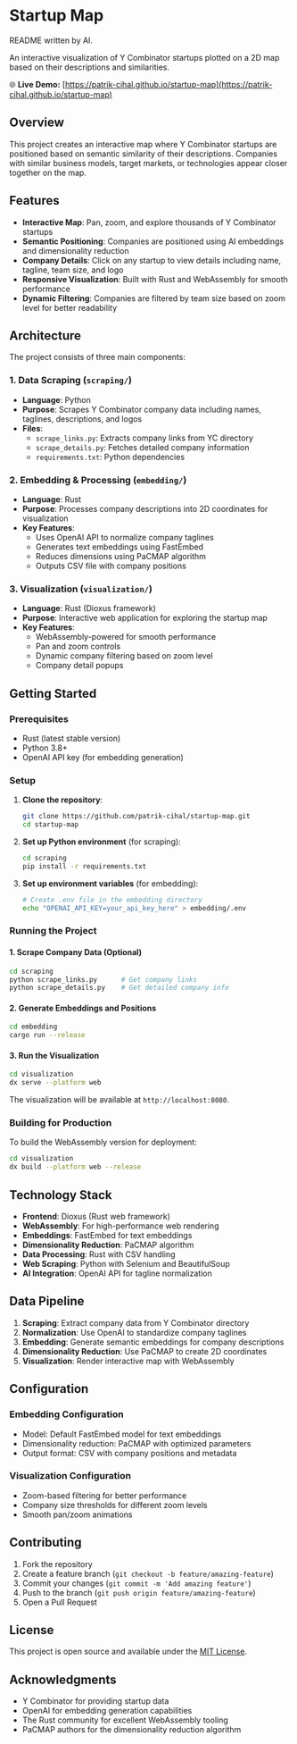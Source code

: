 # Startup Map

README written by AI.

An interactive visualization of Y Combinator startups plotted on a 2D map based on their descriptions and similarities.

🌐 **Live Demo:** [https://patrik-cihal.github.io/startup-map](https://patrik-cihal.github.io/startup-map)

## Overview

This project creates an interactive map where Y Combinator startups are positioned based on semantic similarity of their descriptions. Companies with similar business models, target markets, or technologies appear closer together on the map.

## Features

- **Interactive Map**: Pan, zoom, and explore thousands of Y Combinator startups
- **Semantic Positioning**: Companies are positioned using AI embeddings and dimensionality reduction
- **Company Details**: Click on any startup to view details including name, tagline, team size, and logo
- **Responsive Visualization**: Built with Rust and WebAssembly for smooth performance
- **Dynamic Filtering**: Companies are filtered by team size based on zoom level for better readability

## Architecture

The project consists of three main components:

### 1. Data Scraping (`scraping/`)
- **Language**: Python
- **Purpose**: Scrapes Y Combinator company data including names, taglines, descriptions, and logos
- **Files**:
  - `scrape_links.py`: Extracts company links from YC directory
  - `scrape_details.py`: Fetches detailed company information
  - `requirements.txt`: Python dependencies

### 2. Embedding & Processing (`embedding/`)
- **Language**: Rust
- **Purpose**: Processes company descriptions into 2D coordinates for visualization
- **Key Features**:
  - Uses OpenAI API to normalize company taglines
  - Generates text embeddings using FastEmbed
  - Reduces dimensions using PaCMAP algorithm
  - Outputs CSV file with company positions

### 3. Visualization (`visualization/`)
- **Language**: Rust (Dioxus framework)
- **Purpose**: Interactive web application for exploring the startup map
- **Key Features**:
  - WebAssembly-powered for smooth performance
  - Pan and zoom controls
  - Dynamic company filtering based on zoom level
  - Company detail popups

## Getting Started

### Prerequisites

- Rust (latest stable version)
- Python 3.8+
- OpenAI API key (for embedding generation)

### Setup

1. **Clone the repository**:
   ```bash
   git clone https://github.com/patrik-cihal/startup-map.git
   cd startup-map
   ```

2. **Set up Python environment** (for scraping):
   ```bash
   cd scraping
   pip install -r requirements.txt
   ```

3. **Set up environment variables** (for embedding):
   ```bash
   # Create .env file in the embedding directory
   echo "OPENAI_API_KEY=your_api_key_here" > embedding/.env
   ```

### Running the Project

#### 1. Scrape Company Data (Optional)
```bash
cd scraping
python scrape_links.py      # Get company links
python scrape_details.py    # Get detailed company info
```

#### 2. Generate Embeddings and Positions
```bash
cd embedding
cargo run --release
```

#### 3. Run the Visualization
```bash
cd visualization
dx serve --platform web
```

The visualization will be available at `http://localhost:8080`.

### Building for Production

To build the WebAssembly version for deployment:

```bash
cd visualization
dx build --platform web --release
```

## Technology Stack

- **Frontend**: Dioxus (Rust web framework)
- **WebAssembly**: For high-performance web rendering
- **Embeddings**: FastEmbed for text embeddings
- **Dimensionality Reduction**: PaCMAP algorithm
- **Data Processing**: Rust with CSV handling
- **Web Scraping**: Python with Selenium and BeautifulSoup
- **AI Integration**: OpenAI API for tagline normalization

## Data Pipeline

1. **Scraping**: Extract company data from Y Combinator directory
2. **Normalization**: Use OpenAI to standardize company taglines
3. **Embedding**: Generate semantic embeddings for company descriptions
4. **Dimensionality Reduction**: Use PaCMAP to create 2D coordinates
5. **Visualization**: Render interactive map with WebAssembly

## Configuration

### Embedding Configuration
- Model: Default FastEmbed model for text embeddings
- Dimensionality reduction: PaCMAP with optimized parameters
- Output format: CSV with company positions and metadata

### Visualization Configuration
- Zoom-based filtering for better performance
- Company size thresholds for different zoom levels
- Smooth pan/zoom animations

## Contributing

1. Fork the repository
2. Create a feature branch (`git checkout -b feature/amazing-feature`)
3. Commit your changes (`git commit -m 'Add amazing feature'`)
4. Push to the branch (`git push origin feature/amazing-feature`)
5. Open a Pull Request

## License

This project is open source and available under the [MIT License](LICENSE).

## Acknowledgments

- Y Combinator for providing startup data
- OpenAI for embedding generation capabilities
- The Rust community for excellent WebAssembly tooling
- PaCMAP authors for the dimensionality reduction algorithm
